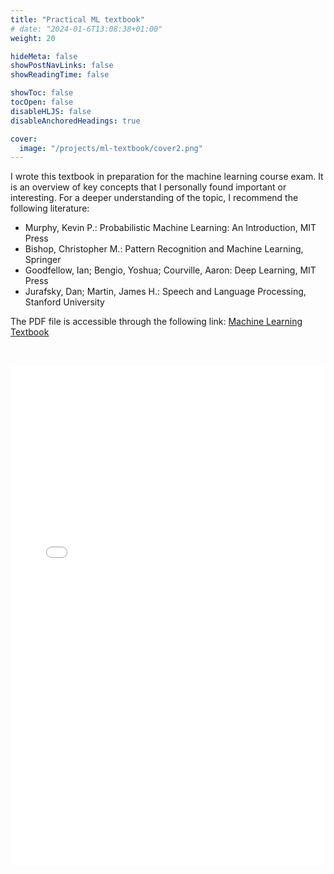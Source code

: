 ```yaml
---
title: "Practical ML textbook"
# date: "2024-01-6T13:08:38+01:00"
weight: 20

hideMeta: false
showPostNavLinks: false
showReadingTime: false

showToc: false
tocOpen: false
disableHLJS: false
disableAnchoredHeadings: true

cover:
  image: "/projects/ml-textbook/cover2.png"
---
```


I wrote this textbook in preparation for the machine learning course exam. It is an overview of key concepts that I personally found important or interesting. For a deeper understanding of the topic, I recommend the following literature:

- Murphy, Kevin P.: Probabilistic Machine Learning: An Introduction, MIT Press
- Bishop, Christopher M.: Pattern Recognition and Machine Learning, Springer
- Goodfellow, Ian; Bengio, Yoshua; Courville, Aaron: Deep Learning, MIT Press
- Jurafsky, Dan; Martin, James H.: Speech and Language Processing, Stanford University

The PDF file is accessible through the following link:
[Machine Learning Textbook](/resources/ml/textbook/ml-textbook.pdf)

&nbsp;

<embed src="/resources/ml/textbook/ml-textbook.pdf" width="100%" height="800px" type="application/pdf">
